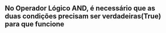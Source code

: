 ## No Operador Lógico AND, é necessário que as duas condições precisam ser verdadeiras(True) para que funcione
